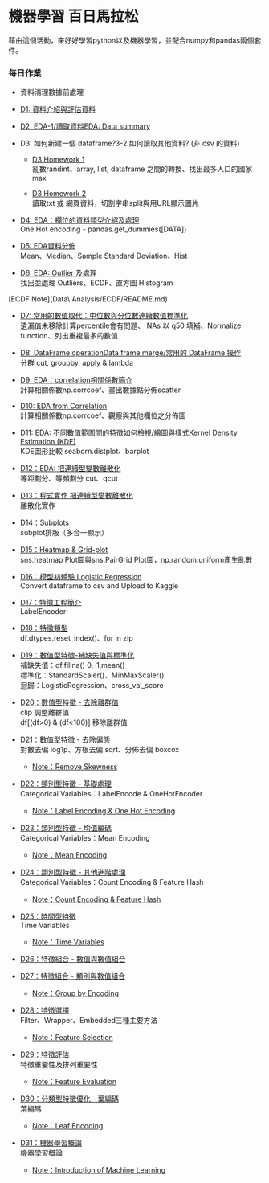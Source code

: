 # 機器學習 百日馬拉松
藉由這個活動，來好好學習python以及機器學習，並配合numpy和pandas兩個套件。

### 每日作業
- 資料清理數據前處理
 - [D1: 資料介紹與評估資料](Day_001_HW.ipynb)
 - [D2: EDA-1/讀取資料EDA: Data summary](Day_002_HW.ipynb)
 - D3: 如何新建一個 dataframe?3-2 如何讀取其他資料? (非 csv 的資料)
    - [D3 Homework 1](Day_003-1_HW.ipynb)
   <br>亂數randint、array, list, dataframe 之間的轉換、找出最多人口的國家max

    - [D3 Homework 2](Day_003-2_HW.ipynb)
   <br>讀取txt 或 網頁資料，切割字串split與用URL顯示圖片

 - [D4: EDA：欄位的資料類型介紹及處理](Day_004_HW.ipynb)
 <br>One Hot encoding - pandas.get_dummies([DATA])

 - [D5: EDA資料分佈](Day_005_HW.ipynb)
 <br>Mean、Median、Sample Standard Deviation、Hist

 - [D6: EDA: Outlier 及處理](Day_006_HW.ipynb)
 <br>找出並處理 Outliers、ECDF、直方圖 Histogram

[ECDF Note](Data\ Analysis/ECDF/README.md)

 - [D7: 常用的數值取代：中位數與分位數連續數值標準化](Day_007_HW.ipynb)
 <br>遺漏值未移除計算percentile會有問題、 NAs 以 q50 填補、Normalize function、列出重複最多的數值

 - [D8: DataFrame operationData frame merge/常用的 DataFrame 操作](Day_008_HW.ipynb)
 <br>分群 cut, groupby, apply & lambda

 - [D9: EDA：correlation相關係數簡介](Day_009_HW.ipynb)
 <br>計算相關係數np.corrcoef、畫出數據點分佈scatter

 - [D10: EDA from Correlation](Day_010_HW.ipynb)
 <br>計算相關係數np.corrcoef、觀察與其他欄位之分佈圖

 - [D11: EDA: 不同數值範圍間的特徵如何檢視/繪圖與樣式Kernel Density Estimation (KDE)](Day_011_HW.ipynb)
 <br>KDE圖形比較 seaborn.distplot、barplot

 - [D12：EDA: 把連續型變數離散化](Day_012_HW.ipynb)
 <br>等距劃分、等頻劃分 cut、qcut

 - [D13：程式實作 把連續型變數離散化](Day_013_HW.ipynb)
 <br>離散化實作

 - [D14：Subplots](Day_014_HW.ipynb)
 <br>subplot排版（多合一顯示）

 - [D15：Heatmap & Grid-plot](Day_015_HW.ipynb)
 <br>sns.heatmap Plot圖與sns.PairGrid Plot圖，np.random.uniform產生亂數

 - [D16：模型初體驗 Logistic Regression](Day_016_HW.ipynb)
 <br>Convert dataframe to csv and Upload to Kaggle

 - [D17：特徵工程簡介](Day_017_HW.ipynb)
 <br>LabelEncoder

 - [D18：特徵類型](Day_018_HW.ipynb)
 <br>df.dtypes.reset_index()、for in zip

 - [D19：數值型特徵-補缺失值與標準化](Day_019_HW.ipynb)
 <br>補缺失值：df.fillna() 0,-1,mean()
 <br>標準化：StandardScaler()、MinMaxScaler()
 <br>迴歸：LogisticRegression、cross_val_score

 - [D20：數值型特徵 - 去除離群值](Day_020_HW.ipynb)
 <br>clip 調整離群值
 <br>df[(df>0) & (df<100)] 移除離群值

 - [D21：數值型特徵 - 去除偏態](Day_021_HW.ipynb)
 <br>對數去偏 log1p、方根去偏 sqrt、分佈去偏 boxcox
    - [Note：Remove Skewness](Data%20Analysis/Missing%20Value數據缺失值處理/README.md)

 - [D22：類別型特徵 - 基礎處理](Day_022_HW.ipynb)
 <br>Categorical Variables：LabelEncode & OneHotEncoder
   - [Note：Label Encoding & One Hot Encoding](Data%20Analysis/22-Categorical%20Variables%20類別變數特徵/README.md)

 - [D23：類別型特徵 - 均值編碼](Day_023_HW.ipynb)
 <br>Categorical Variables：Mean Encoding
    - [Note：Mean Encoding](Data%20Analysis/22-Categorical%20Variables%20類別變數特徵/README.md)

 - [D24：類別型特徵 - 其他進階處理](Day_024_HW.ipynb)
    <br>Categorical Variables：Count Encoding & Feature Hash
   - [Note：Count Encoding & Feature Hash](Data%20Analysis/22-Categorical%20Variables%20類別變數特徵/README.md)

 - [D25：時間型特徵](Day_025_HW.ipynb)
 <br>Time Variables
    - [Note：Time Variables](Data%20Analysis/25-Time%20Variables%20時間型特徵/README.md)

 - [D26：特徵組合 - 數值與數值組合](Day_026_HW.ipynb)
 - [D27：特徵組合 - 類別與數值組合](Day_027_HW.ipynb)
    - [Note：Group by Encoding](Data%20Analysis/22-Categorical%20Variables%20類別變數特徵/README.md)
 - [D28：特徵選擇](Day_028_HW.ipynb)
 <br>Filter、Wrapper、Embedded三種主要方法
    - [Note：Feature Selection](Data%20Analysis/28-Feature%20Selection%20特徵選擇/README.md)

 - [D29：特徵評估](Day_029_HW.ipynb)
  <br>特徵重要性及排列重要性
    - [Note：Feature Evaluation](Data%20Analysis/29-Feature%20Evaluation%20特徵評估/README.md)

 - [D30：分類型特徵優化 - 葉編碼](Day_030_HW.ipynb)
     <br>葉編碼
     - [Note：Leaf Encoding](Data%20Analysis/30-Leaf%20Encoding%20葉編碼/README.md)

 - [D31：機器學習概論](Day_031_HW.ipynb)
     <br>機器學習概論
     - [Note：Introduction of Machine Learning](Data%20Analysis/31-Introduction%20of%20Machine%20Learning%20機器學習介紹/README.md)

